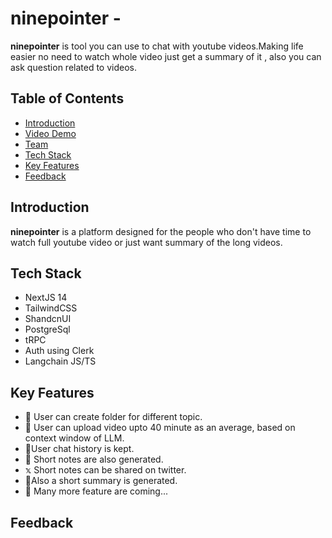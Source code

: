 # ninepointer -

**ninepointer**
is tool you can use to chat with youtube videos.Making life easier no need to watch whole video just get a summary of it , also you can ask question related to videos.

## Table of Contents

- [Introduction](#introduction)
- [Video Demo](#videodemo)
- [Team](#team)
- [Tech Stack](#techstack)
- [Key Features](#keyfeatures)
- [Feedback](#feedback)

## Introduction

**ninepointer** is a platform designed for the people who don't have time to watch full youtube video or just want summary of the long videos.

## Tech Stack

- NextJS 14
- TailwindCSS
- ShandcnUI
- PostgreSql
- tRPC
- Auth using Clerk
- Langchain JS/TS

## Key Features

- 📁 User can create folder for different topic.
- 📄 User can upload video upto 40 minute as an average, based on context window of LLM.
- 💭User chat history is kept.
- 📝 Short notes are also generated.
- 𝕩 Short notes can be shared on twitter.
- 📝Also a short summary is generated.
- 🫠 Many more feature are coming...

## Feedback
